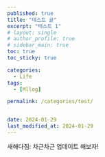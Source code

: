 ```yaml
---
published: true
title: "테스트 글"
excerpt: "테스트 1"
# layout: single
# author_profile: true
# sidebar_main: true
toc: true
toc_sticky: true

categories:
  - Life
tags:
  - [Mllog]

permalink: /categories/test/


date: 2024-01-29
last_modified_at: 2024-01-29
---
```


새해다짐: 차근차근 업데이트 해보자!
